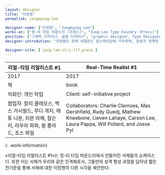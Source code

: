 ```yaml
---
layout: designer
title: "이정명"
permalink: jungmyung-lee

designer-name: ["이정명", "Jungmyung Lee"]
works-at: ["정-리 타입 파운드리 (프레스)", "Jung-Lee Type Foundry (Press)"]
position: ["그래픽 디자이너, 글꼴 디자이너", "graphic designer, Type Designer"]
designer-introdution: "이정명은 현재 네덜란드 암스테르담에 거주하며, 감정과 연계한 실험적 글자체와 사용이 보편적인 실용적 글자체를 연구하는 정-리 타입 파운드리(Jung-Lee Type Foundry)를 운영하고 있다. 감정을 주제로 글자체 디자인과 현대 미술, 글들을 실험하는 책, «리얼-타임 리얼리스트 #1»를 정-리 타입 파운드리 프레스를 통해 출판했고, 글자체에 대한 이야기를 다룬 음악들을 제작하는 등 다양한 개인 작업을 겸하고 있다. 또 2011년에 설립한 헬싱키 타입 스튜디오(Helsinki Type Studio)를 통해 코코로앤모이(Kokoro & Moi)와 연계해 니클라스 에크홈(Niklas Ekholm)과 함께 2017년 핀란드 독립 100주년 기념 글자체, 빠제르(Fazer) 카페의 폰트를 제작하는 등 커스텀 폰트 작업도 같이 하고 있다."

designer-site: [ jung-lee.nl/j-ltf.press ]
---
```


| 리얼-타임 리얼리스트 #1 | Real-Time Realist #1 |
|----------------|----------------|
| 2017 | 2017 |
| 책 | book |
| 의뢰인: 개인 작업 | Client: self-initiative project |
| 협업자: 찰리 클레모스, 맥스 거시필드, 루디 게지, 매튜 니본, 리븐 라해, 칼슨 리, 라우라 파파, 윌 폴라드, 조스 파일 | Collaborators: Charlie Clemoes, Max Gershfield, Rudy Guedj, Mathew Kneebone, Lieven Lahaye, Carson Lee, Laura Pappa, Will Pollard, and Josse Pyl |
{: .work-information}

«리얼-타임 리얼리스트 #1»는 정-리 타입 파운드리에서 만들어진 서체들의 쇼케이스다. 또한 이는 서체가 우리와 같은 인격체로서, 그들만의 성격 형성 과정을 담아낸 짧은 전기문을 통해 서체에 대한 이정명의 다른 시각을 제안한다. 
